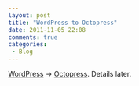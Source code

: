 ```yaml
---
layout: post
title: "WordPress to Octopress"
date: 2011-11-05 22:08
comments: true
categories: 
 - Blog
---
```


[WordPress](http://wordpress.org/) -&gt; [Octopress](http://octopress.org/).  Details later.

